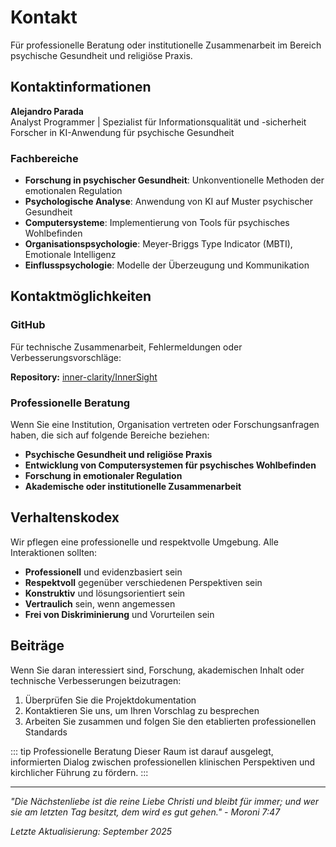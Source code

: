 # Kontakt

Für professionelle Beratung oder institutionelle Zusammenarbeit im Bereich psychische Gesundheit und religiöse Praxis.

## Kontaktinformationen

**Alejandro Parada**  
Analyst Programmer | Spezialist für Informationsqualität und -sicherheit  
Forscher in KI-Anwendung für psychische Gesundheit

### Fachbereiche

- **Forschung in psychischer Gesundheit**: Unkonventionelle Methoden der emotionalen Regulation
- **Psychologische Analyse**: Anwendung von KI auf Muster psychischer Gesundheit
- **Computersysteme**: Implementierung von Tools für psychisches Wohlbefinden
- **Organisationspsychologie**: Meyer-Briggs Type Indicator (MBTI), Emotionale Intelligenz
- **Einflusspsychologie**: Modelle der Überzeugung und Kommunikation

## Kontaktmöglichkeiten

### GitHub
Für technische Zusammenarbeit, Fehlermeldungen oder Verbesserungsvorschläge:

**Repository:** [inner-clarity/InnerSight](https://github.com/inner-clarity/InnerSight)

### Professionelle Beratung

Wenn Sie eine Institution, Organisation vertreten oder Forschungsanfragen haben, die sich auf folgende Bereiche beziehen:

- **Psychische Gesundheit und religiöse Praxis**
- **Entwicklung von Computersystemen für psychisches Wohlbefinden**
- **Forschung in emotionaler Regulation**
- **Akademische oder institutionelle Zusammenarbeit**

## Verhaltenskodex

Wir pflegen eine professionelle und respektvolle Umgebung. Alle Interaktionen sollten:
- **Professionell** und evidenzbasiert sein
- **Respektvoll** gegenüber verschiedenen Perspektiven sein
- **Konstruktiv** und lösungsorientiert sein
- **Vertraulich** sein, wenn angemessen
- **Frei von Diskriminierung** und Vorurteilen sein

## Beiträge

Wenn Sie daran interessiert sind, Forschung, akademischen Inhalt oder technische Verbesserungen beizutragen:

1. Überprüfen Sie die Projektdokumentation
2. Kontaktieren Sie uns, um Ihren Vorschlag zu besprechen
3. Arbeiten Sie zusammen und folgen Sie den etablierten professionellen Standards

::: tip Professionelle Beratung
Dieser Raum ist darauf ausgelegt, informierten Dialog zwischen professionellen klinischen Perspektiven und kirchlicher Führung zu fördern.
:::

---

*"Die Nächstenliebe ist die reine Liebe Christi und bleibt für immer; und wer sie am letzten Tag besitzt, dem wird es gut gehen." - Moroni 7:47*

*Letzte Aktualisierung: September 2025*